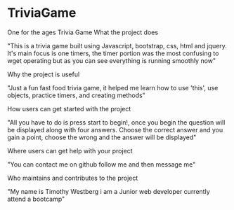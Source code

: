 # TriviaGame
One for the ages Trivia Game
What the project does

"This is a trivia game built using Javascript, bootstrap, css, html and jquery. It's main focus is one timers, the timer portion was the most confusing to wget operating but as you can see everything is running smoothly now"


Why the project is useful


"Just a fun fast food trivia game, it helped me learn how to use 'this', use objects, practice timers, and creating methods"

How users can get started with the project

"All you have to do is press start to begin!, once you begin the question will be displayed along with four answers. Choose the correct answer and you gain a point, choose the wrong and the answer will be displayed"

Where users can get help with your project

"You can contact me on github follow me and then message me"

Who maintains and contributes to the project

"My name is Timothy Westberg i am a Junior web developer currently attend a bootcamp"
